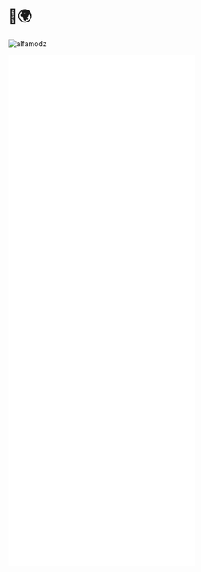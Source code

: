 # 👋🌍

<img src="https://komarev.com/ghpvc/?username=alfamodz&label=Profile%20views&color=0e75b6&style=flat" alt="alfamodz" />

<img
  src="/github-metrics.svg"
  alt="AlFaMoDz's Dev Card"
  align="center"
/>
